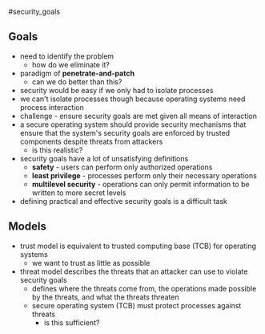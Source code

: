 #security_goals
## Goals
- need to identify the problem
	- how do we eliminate it?
- paradigm of **penetrate-and-patch**
	- can we do better than this?
- security would be easy if we only had to isolate processes
- we can't isolate processes though because operating systems need process interaction
- challenge - ensure security goals are met given all means of interaction
- a secure operating system should provide security mechanisms that ensure that the system's security goals are enforced by trusted components despite threats from attackers
	- is this realistic?
- security goals have a lot of unsatisfying definitions
	- **safety** - users can perform only authorized operations
	- **least privilege** - processes perform only their necessary operations
	- **multilevel security** - operations can only permit information to be written to more secret levels
- defining practical and effective security goals is a difficult task
## Models
- trust model is equivalent to trusted computing base (TCB) for operating systems
	- we want to trust as little as possible
- threat model describes the threats that an attacker can use to violate security goals
	- defines where the threats come from, the operations made possible by the threats, and what the threats threaten
	- secure operating system (TCB) must protect processes against threats
		- is this sufficient?